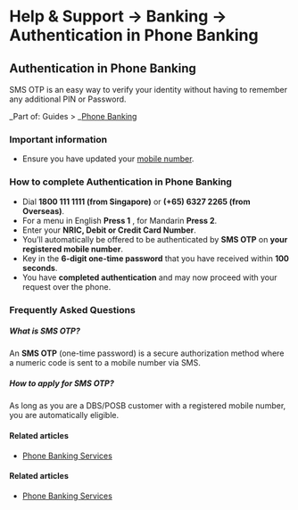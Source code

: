 # Help & Support -> Banking -> Authentication in Phone Banking

## Authentication in Phone Banking

SMS OTP is an easy way to verify your identity without having to remember any additional PIN or Password.

_Part of: Guides > _[Phone Banking](https://www.dbs.com.sg/personal/support/guide-voicebio-phonebanking.html)

### Important information

  * Ensure you have updated your [mobile number](https://www.dbs.com.sg/personal/support/general-profile-update-mobile-number.html).

  


### How to complete Authentication in Phone Banking

  * Dial **1800 111 1111 (from Singapore)** or **(+65) 6327 2265 (from Overseas)**.
  * For a menu in English **Press 1** , for Mandarin **Press 2**.
  * Enter your **NRIC, Debit or Credit Card Number**.
  * You’ll automatically be offered to be authenticated by **SMS OTP** on **your registered mobile number**.
  * Key in the **6-digit one-time password** that you have received within **100 seconds**.
  * You have **completed authentication** and may now proceed with your request over the phone.



### Frequently Asked Questions

#####  What is SMS OTP?

An **SMS OTP** (one-time password) is a secure authorization method where a numeric code is sent to a mobile number via SMS. 

#####  How to apply for SMS OTP?

As long as you are a DBS/POSB customer with a registered mobile number, you are automatically eligible. 

#### Related articles

  * [Phone Banking Services](https://www.dbs.com.sg/personal/support/bank-ssb-phone-banking-services.html)



#### Related articles

  * [Phone Banking Services](https://www.dbs.com.sg/personal/support/bank-ssb-phone-banking-services.html)


